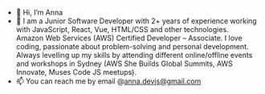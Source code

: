 - 👋 Hi, I’m Anna
- 👀 I am a Junior Software Developer with 2+ years of experience working with JavaScript, React,
Vue, HTML/CSS and other technologies. Amazon Web Services (AWS) Certified Developer –
Associate. 
I love coding, passionate about problem-solving and personal development.
Always levelling up my skills by attending different online/offline events and workshops in Sydney (AWS She Builds Global Summits, 
AWS Innovate, Muses Code JS meetups).
- 📫 You can reach me by email @anna.devjs@gmail.com

<!---
anny9393/anny9393 is a ✨ special ✨ repository because its `README.md` (this file) appears on your GitHub profile.
You can click the Preview link to take a look at your changes.
--->
